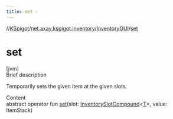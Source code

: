 ```yaml
---
title: set -
---
```

//[KSpigot](../../index.md)/[net.axay.kspigot.inventory](../index.md)/[InventoryGUI](index.md)/[set](set.md)



# set  
[jvm]  
Brief description  


Temporarily sets the given item at the given slots.

  
Content  
abstract operator fun [set](set.md)(slot: [InventorySlotCompound](../-inventory-slot-compound/index.md)<[T](index.md)>, value: ItemStack)  



